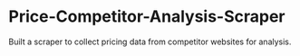 # Price-Competitor-Analysis-Scraper
Built a scraper to collect pricing data from competitor websites for analysis.
